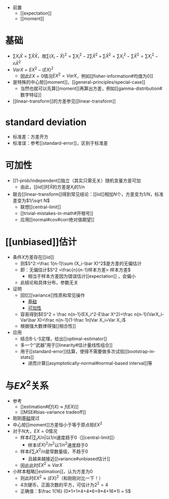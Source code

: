 - 前置
  - [[expectation]]
  - [[moment]]
# 基础
- $\sum X_i \bar X = \sum \bar X\bar X$，故$\sum (X_i-\bar X)^2=\sum X_i^2-2\sum \bar X^2+\sum \bar X^2=\sum X_i^2-\sum \bar X^2=\sum X_i^2-n\bar X^2$
- $VarX=EX^2-(EX)^2$
  - 因此$EX=0$情况$EX^2=VarX$，例如[[fisher-information#均值为0]]
- 是特殊的中心矩[[moment]]，[[general-principles/special-case]]
  - 当然也就可以先算[[moment]]再算出方差，例如[[gamma-distribution#数字特征]]
- [[linear-transform]]的方差参见[[linear-transform]]
# standard deviation
- 标准差：方差开方
- 标准误：参考[[standard-error]]，区别于标准差
# 可加性
- [[1-prob/independent]]独立（其实只需无关）随机变量方差可加
  - 由此，[[iid]]时$\bar X$的方差是$X_i$的$1/n$
- 联合[[linear-transform]]得到常见结论：[[iid]]相加$N$个，方差变为$1/N$，标准差变为$1/\sqrt N$
  - 联想[[central-limit]]
  - [[trivial-mistakes-in-math#开根号]]
  - 应用[[normal#cov#corr绝对值期望]]
# [[unbiased]]估计
- 条件$X$方差存在[[iid]]
  - 则$S^2:=\frac 1{n-1}\sum (X_i-\bar X)^2$是方差的无偏估计
  - 即：无偏估计$S^2 =\frac{n}{n-1}样本方差> 样本方差$
    - 相当于样本方差因为错误估计[[expectation]] ，会偏小
  - 此结论和具体分布，参数无关
- 证明
  - 回忆[[variance]]性质和常见操作
    - [基础](#基础)
    - [可加性](#可加性)
  - 容易得到$ES^2 = \frac n{n-1}(EX_i^2-E\bar X^2)=\frac n{n-1}(VarX_i-Var\bar X)=\frac n{n-1}(1-\frac 1n)Var X_i=Var X_i$
  - 根据强大数律得强[[相合性]]
- 应用
  - 结合B-L-S定理，给出[[optimal-estimator]]
  - 多一个“武器”用于[[linearity#估计量线性组合]]
  - 用于[[standard-error]]估算，使得不需要做多次试验[[bootstrap-in-stats]]
    - 进而计算[[asymptotically-normal#normal-based interval]]等
# 与$EX^2$关系
- 参考
  - [[estimation#$Ef(X)\approx f(EX)$]]
  - [[MSE#bias-variance tradeoff]]
- 刚刚[基础](#基础)提过
- 中心矩[[moment]]方差恒小于等于原点矩$EX^2$
- 对于$N$大，$EX=0$情况
  - 样本$E|\sum _iX/n|$以$1/n$速度趋于0（[[central-limit]]）
    - 样本$(EX)^2/n^2$以$1/n^2$速度趋于0
  - 样本$E\sum_i X^2/n$是常数量级，不趋于0
    - 且越来越接近[[variance#unbiased估计]]
  - 因此此时$EX^2\approx VarX$
- 小样本粗略[[estimation]]，认为方差为0
  - 则此时$EX^2\approx (EX)^2$（和刚刚对比一下！）
  - 4次硬币，正面次数的平方，可估计为$2^2=4$
  - 正确值：$\frac 1{16} (0*1+1*4+4*6+9*4+16*1) = 5$